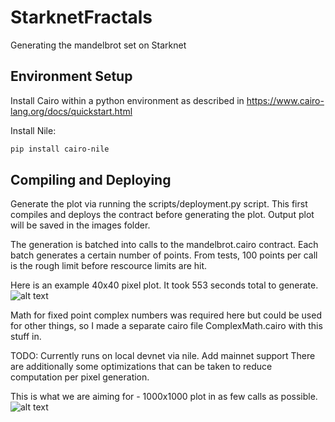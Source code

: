 # StarknetFractals
Generating the mandelbrot set on Starknet

## Environment Setup 

Install Cairo within a python environment as described in https://www.cairo-lang.org/docs/quickstart.html  

Install Nile:
```bash
pip install cairo-nile
```

## Compiling and Deploying 








Generate the plot via running the scripts/deployment.py script. This first compiles and deploys the contract before generating the plot. Output plot will be saved in the images folder.

The generation is batched into calls to the mandelbrot.cairo contract. Each batch generates a certain number of points. From tests, 100 points per call is the rough limit before rescource limits are hit. 

Here is an example 40x40 pixel plot. It took 553 seconds total to generate. 
![alt text](https://github.com/orlandothefraser/StarknetFractals/blob/main/images/mandelbrot_40_25.png)

Math for fixed point complex numbers was required here but could be used for other things, so I made a separate cairo file ComplexMath.cairo with this stuff in. 

TODO:
Currently runs on local devnet via nile. Add mainnet support
There are additionally some optimizations that can be taken to reduce computation per pixel generation. 




This is what we are aiming for - 1000x1000 plot in as few calls as possible.
![alt text](https://github.com/orlandothefraser/StarknetFractals/blob/main/images/mandelbrot_1000_25.png)



